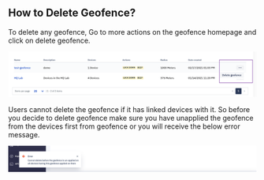 ## How to Delete Geofence?

  

To delete any geofence, Go to more actions on the geofence homepage and click on delete geofence.

  

![](./images/delete/1-delete.png)

  

Users cannot delete the geofence if it has linked devices with it. So before you decide to delete geofence make sure you have unapplied the geofence from the devices first from geofence or you will receive the below error message.

  
  

![](./images/delete/2-error.png)